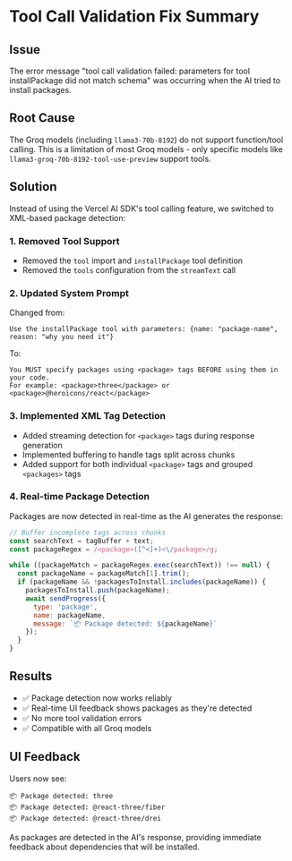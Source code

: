 # Tool Call Validation Fix Summary

## Issue
The error message "tool call validation failed: parameters for tool installPackage did not match schema" was occurring when the AI tried to install packages.

## Root Cause
The Groq models (including `llama3-70b-8192`) do not support function/tool calling. This is a limitation of most Groq models - only specific models like `llama3-groq-70b-8192-tool-use-preview` support tools.

## Solution
Instead of using the Vercel AI SDK's tool calling feature, we switched to XML-based package detection:

### 1. Removed Tool Support
- Removed the `tool` import and `installPackage` tool definition
- Removed the `tools` configuration from the `streamText` call

### 2. Updated System Prompt
Changed from:
```
Use the installPackage tool with parameters: {name: "package-name", reason: "why you need it"}
```

To:
```
You MUST specify packages using <package> tags BEFORE using them in your code. 
For example: <package>three</package> or <package>@heroicons/react</package>
```

### 3. Implemented XML Tag Detection
- Added streaming detection for `<package>` tags during response generation
- Implemented buffering to handle tags split across chunks
- Added support for both individual `<package>` tags and grouped `<packages>` tags

### 4. Real-time Package Detection
Packages are now detected in real-time as the AI generates the response:
```javascript
// Buffer incomplete tags across chunks
const searchText = tagBuffer + text;
const packageRegex = /<package>([^<]+)<\/package>/g;

while ((packageMatch = packageRegex.exec(searchText)) !== null) {
  const packageName = packageMatch[1].trim();
  if (packageName && !packagesToInstall.includes(packageName)) {
    packagesToInstall.push(packageName);
    await sendProgress({ 
      type: 'package', 
      name: packageName,
      message: `📦 Package detected: ${packageName}`
    });
  }
}
```

## Results
- ✅ Package detection now works reliably
- ✅ Real-time UI feedback shows packages as they're detected
- ✅ No more tool validation errors
- ✅ Compatible with all Groq models

## UI Feedback
Users now see:
```
📦 Package detected: three
📦 Package detected: @react-three/fiber
📦 Package detected: @react-three/drei
```

As packages are detected in the AI's response, providing immediate feedback about dependencies that will be installed.